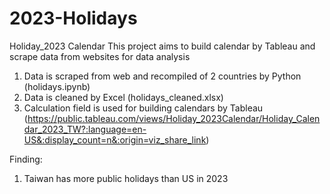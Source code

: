 # 2023-Holidays
Holiday_2023 Calendar
This project aims to build calendar by Tableau and scrape data from websites for data analysis

1. Data is scraped from web and recompiled of 2 countries by Python (holidays.ipynb)
2. Data is cleaned by Excel (holidays_cleaned.xlsx)
3. Calculation field is used for building calendars by Tableau 
(https://public.tableau.com/views/Holiday_2023Calendar/Holiday_Calendar_2023_TW?:language=en-US&:display_count=n&:origin=viz_share_link)

Finding:
1. Taiwan has more public holidays than US in 2023
